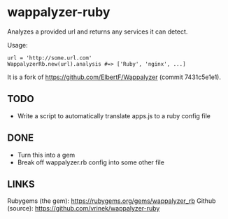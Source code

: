wappalyzer-ruby
===============

Analyzes a provided url and returns any services it can detect.

Usage:

    url = 'http://some.url.com'
    WappalyzerRb.new(url).analysis #=> ['Ruby', 'nginx', ...]

It is a fork of https://github.com/ElbertF/Wappalyzer (commit 7431c5e1e1).

TODO
----

* Write a script to automatically translate apps.js to a ruby config file
 
DONE
----

* Turn this into a gem
* Break off wappalyzer.rb config into some other file

LINKS
-----

Rubygems (the gem): https://rubygems.org/gems/wappalyzer_rb
Github (source): https://github.com/vrinek/wappalyzer-ruby